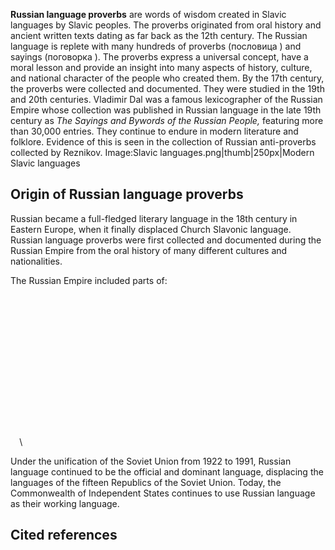 **Russian language proverbs** are words of wisdom created in Slavic
languages by Slavic peoples. The proverbs originated from oral history
and ancient written texts dating as far back as the 12th century. The
Russian language is replete with many hundreds of proverbs (пословица )
and sayings (поговоркa ). The proverbs express a universal concept, have
a moral lesson and provide an insight into many aspects of history,
culture, and national character of the people who created them. By the
17th century, the proverbs were collected and documented. They were
studied in the 19th and 20th centuries. Vladimir Dal was a famous
lexicographer of the Russian Empire whose collection was published in
Russian language in the late 19th century as *The Sayings and Bywords of
the Russian People,* featuring more than 30,000 entries. They continue
to endure in modern literature and folklore. Evidence of this is seen in
the collection of Russian anti-proverbs collected by Reznikov.
Image:Slavic languages.png|thumb|250px|Modern Slavic languages

Origin of Russian language proverbs
-----------------------------------

Russian became a full-fledged literary language in the 18th century in
Eastern Europe, when it finally displaced Church Slavonic language.
Russian language proverbs were first collected and documented during the
Russian Empire from the oral history of many different cultures and
nationalities.

The Russian Empire included parts of:

\
`  `\
`  `\
`  `\
`  `\
`  `\
`  `\
`  `\
`  `\
`  `\
`  `\
`  `\
`  `\
`  `\
`  `\
`  `\
`  `\

Under the unification of the Soviet Union from 1922 to 1991, Russian
language continued to be the official and dominant language, displacing
the languages of the fifteen Republics of the Soviet Union. Today, the
Commonwealth of Independent States continues to use Russian language as
their working language.

Cited references
----------------
